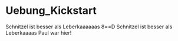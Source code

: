 # Uebung_Kickstart

Schnitzel ist besser als Leberkaaaaaas
8==D
Schnitzel ist besser als Leberkaaaas
Paul war hier!